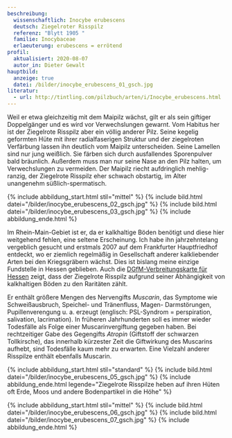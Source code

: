 ```yaml
---
beschreibung:
  wissenschaftlich: Inocybe erubescens
  deutsch: Ziegelroter Risspilz
  referenz: "Blytt 1905 "
  familie: Inocybaceae
  erlaeuterung: erubescens = errötend
profil:
  aktualisiert: 2020-08-07
  autor_in: Dieter Gewalt
hauptbild:
  anzeige: true
  datei: /bilder/inocybe_erubescens_01_gsch.jpg
literatur:
  - url: http://tintling.com/pilzbuch/arten/i/Inocybe_erubescens.html
---
```



Weil er etwa gleichzeitig mit dem Maipilz wächst, gilt er als sein giftiger Doppelgänger und es wird vor Verwechslungen gewarnt. Vom Habitus her ist der Ziegelrote Risspilz aber ein völlig anderer Pilz. Seine kegelig geformten Hüte mit ihrer radialfaserigen Struktur und der ziegelroten Verfärbung lassen ihn deutlich vom Maipilz unterscheiden. Seine Lamellen sind nur jung weißlich. Sie färben sich durch ausfallendes Sporenpulver bald bräunlich. Außerdem muss man nur seine Nase an den Pilz halten, um Verwechslungen zu vermeiden. Der Maipilz riecht aufdringlich mehlig-ranzig, der Ziegelrote Risspilz eher schwach obstartig, im Alter unangenehm süßlich-spermatisch.

{% include abbildung_start.html stil="mittel" %}
{% include bild.html datei="/bilder/inocybe_erubescens_02_gsch.jpg" %}
{% include bild.html datei="/bilder/inocybe_erubescens_03_gsch.jpg" %}
{% include abbildung_ende.html %}

Im Rhein-Main-Gebiet ist er, da er kalkhaltige Böden benötigt und diese hier weitgehend fehlen, eine seltene Erscheinung. Ich habe ihn jahrzehntelang vergeblich gesucht und erstmals 2007 auf dem Frankfurter Hauptfriedhof entdeckt, wo er ziemlich regelmäßig in Gesellschaft anderer kalkliebender Arten bei den Kriegsgräbern wächst. Dies ist bislang meine einzige Fundstelle in Hessen geblieben. Auch die [DGfM-Verbreitungskarte für Hessen](http://hessen.pilze-deutschland.de/organismen/inocybe-erubescens-a-blytt-1905-1) zeigt, dass der Ziegelrote Risspilz aufgrund seiner Abhängigkeit von kalkhaltigen Böden zu den Raritäten zählt.

Er enthält größere Mengen des Nervengifts *Muscarin*, das Symptome wie Schweißausbruch, Speichel- und Tränenfluss, Magen- Darmstörungen, Pupillenverengung u. a. erzeugt (englisch: PSL-Syndrom = perspiration, salivation, lacrimation). In früheren Jahrhunderten soll es immer wieder Todesfälle als Folge einer Muscarinvergiftung gegeben haben. Bei rechtzeitiger Gabe des Gegengifts *Atropin* (Giftstoff der schwarzen Tollkirsche), das innerhalb kürzester Zeit die Giftwirkung des Muscarins aufhebt, sind Todesfälle kaum mehr zu erwarten. Eine Vielzahl anderer Risspilze enthält ebenfalls Muscarin.

{% include abbildung_start.html stil="standard" %}
{% include bild.html datei="/bilder/inocybe_erubescens_05_gsch.jpg" %}
{% include abbildung_ende.html legende="Ziegelrote Risspilze heben auf ihren Hüten oft Erde, Moos und andere Bodenpartikel in die Höhe" %}

{% include abbildung_start.html stil="mittel" %}
{% include bild.html datei="/bilder/inocybe_erubescens_06_gsch.jpg" %}
{% include bild.html datei="/bilder/inocybe_erubescens_07_gsch.jpg" %}
{% include abbildung_ende.html %}